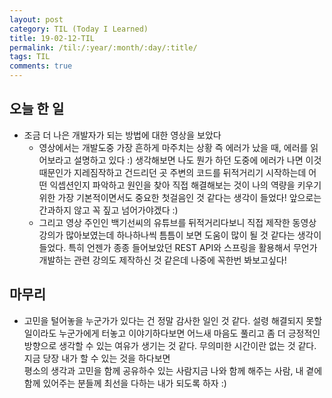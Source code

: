 ```yaml
---
layout: post
category: TIL (Today I Learned)
title: 19-02-12-TIL
permalink: /til:/:year/:month/:day/:title/
tags: TIL
comments: true
---
```



## 오늘 한 일
- 조금 더 나은 개발자가 되는 방법에 대한 영상을 보았다
    - 영상에서는 개발도중 가장 흔하게 마주치는 상황 즉 에러가 났을 때, 에러를 읽어보라고 설명하고 있다 :)
    생각해보면 나도 뭔가 하던 도중에 에러가 나면 이것때문인가 지레짐작하고 건드리던 곳 주변의 코드를 뒤적거리기 시작하는데 
    어떤 익셉션인지 파악하고 원인을 찾아 직접 해결해보는 것이 나의 역량을 키우기위한 가장 기본적이면서도 중요한 첫걸음인 것 같다는 
    생각이 들었다! 앞으로는 간과하지 않고 꼭 짚고 넘어가야겠다 :) 
    - 그리고 영상 주인인 백기선씨의 유튜브를 뒤적거리다보니 직접 제작한 동영상 강의가 많아보였는데 
    하나하나씩 틈틈이 보면 도움이 많이 될 것 같다는 생각이 들었다. 특히 언젠가 종종 들어보았던 REST API와 스프링을 활용해서 
    무언가 개발하는 관련 강의도 제작하신 것 같은데 나중에 꼭한번 봐보고싶다!
    

## 마무리 
- 고민을 털어놓을 누군가가 있다는 건 정말 감사한 일인 것 같다. 설령 해결되지 못할 일이라도 
누군가에게 터놓고 이야기하다보면 어느새 마음도 풀리고 좀 더 긍정적인 방향으로 생각할 수 있는 여유가 생기는 것 같다.
무의미한 시간이란 없는 것 같다. 지금 당장 내가 할 수 있는 것을 하다보면  
평소의 생각과 고민을 함께 공유하수 있는 사람지금 나와 함께 해주는 사람, 내 곁에 함께 있어주는 분들께 최선을 다하는 내가 되도록 하자 :)

